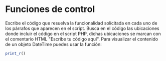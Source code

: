 # Funciones de control
Escribe el código que resuelva la funcionalidad solicitada en cada uno de los párrafos que aparecen en el 
script. Busca en el código
las ubicaciones donde incluir el código en el script PHP, dichas ubicaciones se marcan con el 
comentario HTML "Escribe tu código aquí".
Para visualizar el contenido de un objeto DateTime puedes usar la función:
```php
print_r()
```